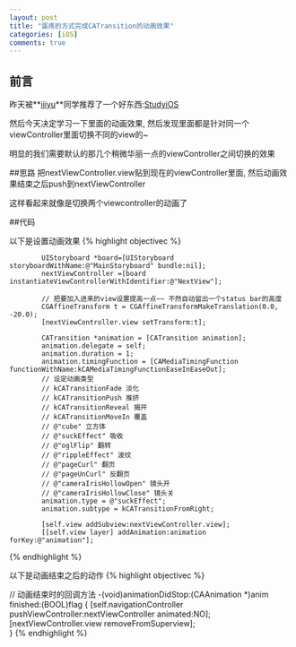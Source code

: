 ```yaml
---
layout: post
title: "蛋疼的方式完成CATransition的动画效果"
categories: [iOS]
comments: true
---
```

## 前言
昨天被**[iiiyu](http://iiiyu.com/)**同学推荐了一个好东西:[StudyiOS](https://github.com/iimgal/StudyiOS) 

然后今天决定学习一下里面的动画效果, 然后发现里面都是针对同一个viewController里面切换不同的view的~ 

明显的我们需要默认的那几个稍微华丽一点的viewController之间切换的效果

##思路
把nextViewController.view贴到现在的viewController里面, 然后动画效果结束之后push到nextViewController

这样看起来就像是切换两个viewcontroller的动画了

##代码

以下是设置动画效果
{% highlight objectivec %}

            UIStoryboard *board=[UIStoryboard storyboardWithName:@"MainStoryboard" bundle:nil];
            nextViewController =[board instantiateViewControllerWithIdentifier:@"NextView"];
            
            // 把要加入进来的view设置提高一点~~ 不然自动留出一个status bar的高度
            CGAffineTransform t = CGAffineTransformMakeTranslation(0.0, -20.0);  
            [nextViewController.view setTransform:t]; 
            
            CATransition *animation = [CATransition animation];
            animation.delegate = self; 
            animation.duration = 1;
            animation.timingFunction = [CAMediaTimingFunction functionWithName:kCAMediaTimingFunctionEaseInEaseOut];
            // 设定动画类型
            // kCATransitionFade 淡化
            // kCATransitionPush 推挤
            // kCATransitionReveal 揭开
            // kCATransitionMoveIn 覆盖
            // @"cube" 立方体
            // @"suckEffect" 吸收
            // @"oglFlip" 翻转
            // @"rippleEffect" 波纹
            // @"pageCurl" 翻页
            // @"pageUnCurl" 反翻页
            // @"cameraIrisHollowOpen" 镜头开
            // @"cameraIrisHollowClose" 镜头关
            animation.type = @"suckEffect"; 
            animation.subtype = kCATransitionFromRight;

            [self.view addSubview:nextViewController.view];
            [[self.view layer] addAnimation:animation forKey:@"animation"];
{% endhighlight %}

以下是动画结束之后的动作
{% highlight objectivec %}

// 动画结束时的回调方法
-(void)animationDidStop:(CAAnimation *)anim finished:(BOOL)flag {
    [self.navigationController pushViewController:nextViewController animated:NO];
    [nextViewController.view removeFromSuperview];    
}
{% endhighlight %}
